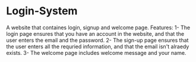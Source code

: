 # Login-System
A website that containes login, signup and welcome page.
Features:
1- The login page ensures that you have an account in the website, and that the user enters the email and the password.
2- The sign-up page ensures that the user enters all the requried information, and that the email isn't alraedy exists.
3- The welcome page includes welcome message and your name.
